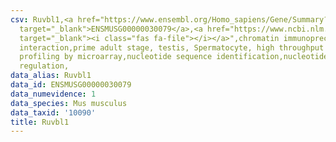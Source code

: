 ```yaml
---
csv: Ruvbl1,<a href="https://www.ensembl.org/Homo_sapiens/Gene/Summary?db=core;g=ENSMUSG00000030079"
  target="_blank">ENSMUSG00000030079</a>,<a href="https://www.ncbi.nlm.nih.gov/pubmed/23834426"
  target="_blank"><i class="fas fa-file"></i></a>",chromatin immunoprecipitation assay,direct
  interaction,prime adult stage, testis, Spermatocyte, high throughput transcription
  profiling by microarray,nucleotide sequence identification,nucleotide sequence identification,transcriptional
  regulation,
data_alias: Ruvbl1
data_id: ENSMUSG00000030079
data_numevidence: 1
data_species: Mus musculus
data_taxid: '10090'
title: Ruvbl1
---
```

